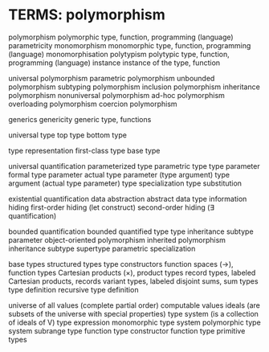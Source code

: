 # TERMS: polymorphism




polymorphism
polymorphic type, function, programming (language)
parametricity
monomorphism
monomorphic type, function, programming (language)
monomorphisation
polytypism
polytypic type, function, programming (language)
instance
instance of the type, function

universal polymorphism
parametric polymorphism
unbounded polymorphism
subtyping polymorphism
inclusion polymorphism
inheritance polymorphism
nonuniversal polymorphism
ad-hoc polymorphism
overloading polymorphism
coercion polymorphism

generics
genericity
generic type, functions

universal type
top type
bottom type

type representation
first-class type
base type

universal quantification
parameterized type
parametric type
type parameter
formal type parameter
actual type parameter (type argument)
type argument (actual type parameter)
type specialization
type substitution

existential quantification
data abstraction
abstract data type
information hiding
first-order hiding (let construct)
second-order hiding (∃ quantification)

bounded quantification
bounded quantified type
type inheritance
subtype parameter
object-oriented polymorphism
inherited polymorphism
inheritance
subtype
supertype
parametric specialization

base types
structured types
type constructors
function spaces (->), function types
Cartesian products (×), product types
record types, labeled Cartesian products, records
variant types, labeled disjoint sums, sum types
type definition
recursive type definition

universe of all values (complete partial order)
computable values
ideals (are subsets of the universe with special properties)
type system (is a collection of ideals of V)
type expression
monomorphic type system
polymorphic type system
subrange type
function type constructor
function type
primitive types
